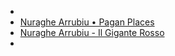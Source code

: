 -
- [Nuraghe Arrubiu • Pagan Places](https://paganplaces.com/places/nuraghe-arrubiu/)
- [Nuraghe Arrubiu - Il Gigante Rosso](http://www.nuraghearrubiu.it/)
-
